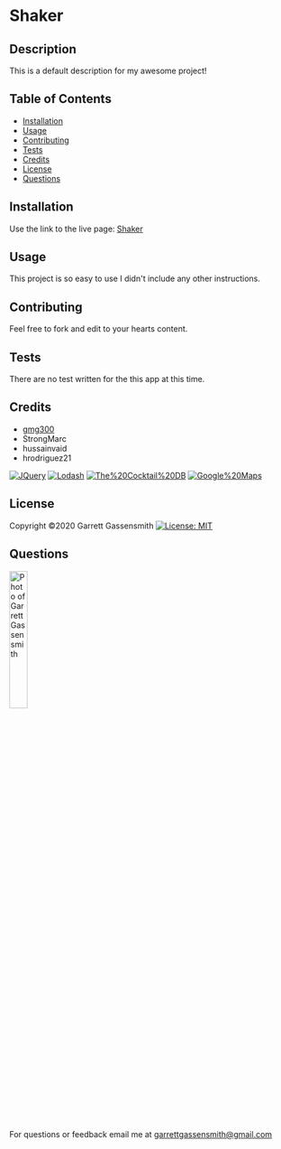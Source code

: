 
  # Shaker


  ## Description
  This is a default description for my awesome project!  
  
  
  ## Table of Contents
  * [Installation](#installation)
  * [Usage](#usage)
  * [Contributing](#contributing)
  * [Tests](#tests)
  * [Credits](#credits)
  * [License](#license)
  * [Questions](#questions)
  
  
  ## Installation
  Use the link to the live page:  [Shaker]()
  
  
  ## Usage
  This project is so easy to use I didn't include any other instructions.
  
  
  ## Contributing
  Feel free to fork and edit to your hearts content.
  
  
  ## Tests
  There are no test written for the this app at this time.
  

  ## Credits
  * [gmg300](https://github.com/gmg300)
  * StrongMarc
  * hussainvaid
  * hrodriguez21
  

  [![JQuery](https://img.shields.io/badge/Made%20with-JQuery-undefined.svg)]()  [![Lodash](https://img.shields.io/badge/Made%20with-Lodash-undefined.svg)]()  [![The%20Cocktail%20DB](https://img.shields.io/badge/Made%20with-The%20Cocktail%20DB-green.svg)]()  [![Google%20Maps](https://img.shields.io/badge/Made%20with-Google%20Maps-orange.svg)]()  
  
  
  ## License
  Copyright &copy;2020 Garrett Gassensmith
  [![License: MIT](https://img.shields.io/badge/License-MIT-yellow.svg)](https://opensource.org/licenses/MIT)
  
  
  ## Questions
  <img alt="Photo of Garrett Gassensmith" src="https://avatars2.githubusercontent.com/u/25697564?v=4" width="25%">
  
  For questions or feedback email me at garrettgassensmith@gmail.com  
